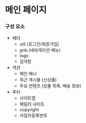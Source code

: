 # 메인 페이지

### 구성 요소
- 헤더
    - util (로그인/회원가입)
    - gnb (네비게이션 메뉴)
    - logo
    - 검색창
- 섹션
    - 메인 배너
    - 최근 게시물 (신상품)
    - 주요 컨텐츠 (상품 목록, 배송 정보)
- 푸터
    - 사이트맵
    - 패밀리 사이트
    - copyright
    - 사업자등록번호
